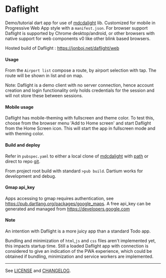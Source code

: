 # Daflight

Demo/tutorial dart app for use of [mdcdalight](https://github.com/jonboj/mdcdalight) lib. Customized for mobile in Progressive Web App style with a `manifest.json`. For browser support Daflight is supported by Chrome desktop/android, or other browsers with native support for web components v0 like other blink based browsers.

 Hosted build of Daflight : https://jonboj.net/daflight/web

#### Usage
From the `Airport list` compose a route, by airport selection with tap. The route will be shown in list and on map.

Note: Daflight is a demo client with no server connection, hence account creation and login functionality only holds credentials for the session and will not store these between sessions.

#### Mobile usage

Daflight has mobile-theming with fullscreen and theme color. To test this, choose from the browser menu 'Add to Home screen' and start Daflight from the Home Screen icon. This will start the app in fullscreen mode and with theming color. 
 
#### Build and deploy

Refer in `pubspec.yaml` to either a local clone of [mdcdalight](https://github.com/jonboj/mdcdalight) with [path](https://www.dartlang.org/tools/pub/dependencies#path-packages) or direct to repo [git](https://www.dartlang.org/tools/pub/dependencies#git-packages).

From project root build with standard `>pub build`. Dartium works for development and debug.

#### Gmap api_key

Apps accessing to gmap requires authentication, see https://pub.dartlang.org/packages/google_maps. A free api_key can be generated and managed from https://developers.google.com   


#### Note

An intention with Daflight is a more juicy app than a standard Todo app. 
 
Bundling and minimization of `html`,`js` and `css` files aren't implemented yet, this impacts startup time. Still a loaded Daflight app with connection is considered to give an indication of the PWA experience, which could be obtained if bundling, minimization and service workers are implemented.


----
See [LICENSE](./LICENSE.md) and [CHANGELOG](./CHANGELOG.md). 
